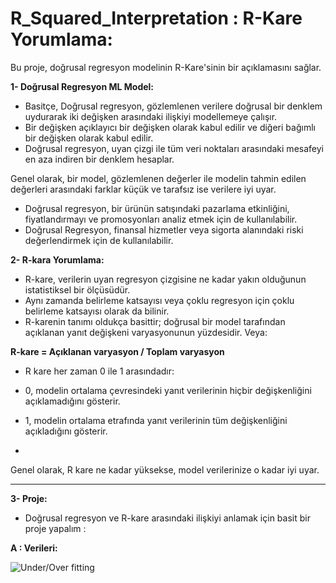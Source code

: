 # R_Squared_Interpretation : R-Kare Yorumlama: 
Bu proje, doğrusal regresyon modelinin R-Kare'sinin bir açıklamasını sağlar. 

**1- Doğrusal Regresyon ML Model:**

- Basitçe, Doğrusal regresyon, gözlemlenen verilere doğrusal bir denklem uydurarak iki değişken arasındaki ilişkiyi modellemeye çalışır.
- Bir değişken açıklayıcı bir değişken olarak kabul edilir ve diğeri bağımlı bir değişken olarak kabul edilir.
- Doğrusal regresyon, uyan çizgi ile tüm veri noktaları arasındaki mesafeyi en aza indiren bir denklem hesaplar.

Genel olarak, bir model, gözlemlenen değerler ile modelin tahmin edilen değerleri arasındaki farklar küçük ve tarafsız ise verilere iyi uyar. 

- Doğrusal regresyon, bir ürünün satışındaki pazarlama etkinliğini, fiyatlandırmayı ve promosyonları analiz etmek için de kullanılabilir.
- Doğrusal Regresyon, finansal hizmetler veya sigorta alanındaki riski değerlendirmek için de kullanılabilir. 

**2- R-kara Yorumlama:**

- R-kare, verilerin uyan regresyon çizgisine ne kadar yakın olduğunun istatistiksel bir ölçüsüdür. 
- Aynı zamanda belirleme katsayısı veya çoklu regresyon için çoklu belirleme katsayısı olarak da bilinir.
- R-karenin tanımı oldukça basittir; doğrusal bir model tarafından açıklanan yanıt değişkeni varyasyonunun yüzdesidir. Veya:

**R-kare = Açıklanan varyasyon / Toplam varyasyon**

- R kare her zaman 0 ile 1  arasındadır:

- 0, modelin ortalama çevresindeki yanıt verilerinin hiçbir değişkenliğini açıklamadığını gösterir.
- 1, modelin ortalama etrafında yanıt verilerinin tüm değişkenliğini açıkladığını gösterir.
- 
Genel olarak, R kare ne kadar yüksekse, model verilerinize o kadar iyi uyar. 

------------------------------------------------------------------------------------------------

**3- Proje:**

- Doğrusal regresyon ve R-kare arasındaki ilişkiyi anlamak için basit bir proje yapalım : 

**A : Verileri:**

![Under/Over fitting](https://github.com/omarnj-lab/Display_Model_History-/blob/main/overfit.jpg)





















